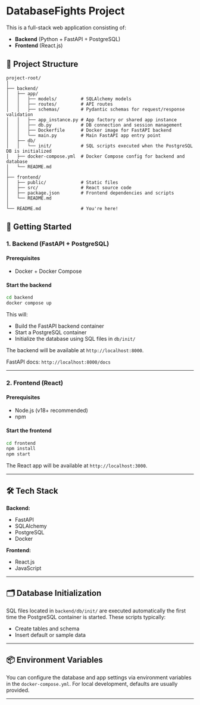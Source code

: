 # DatabaseFights Project

This is a full-stack web application consisting of:

* **Backend** (Python + FastAPI + PostgreSQL)
* **Frontend** (React.js)

## 🔧 Project Structure

```
project-root/
│
├── backend/
│   ├── app/
│   │   ├── models/         # SQLAlchemy models
│   │   ├── routes/         # API routes
│   │   ├── schemas/        # Pydantic schemas for request/response validation
│   │   ├── app_instance.py # App factory or shared app instance
│   │   ├── db.py           # DB connection and session management
│   │   ├── Dockerfile      # Docker image for FastAPI backend
│   │   └── main.py         # Main FastAPI app entry point
│   ├── db/
│   │   └── init/           # SQL scripts executed when the PostgreSQL DB is initialized
│   ├── docker-compose.yml  # Docker Compose config for backend and database
│   └── README.md
│
├── frontend/
│   ├── public/             # Static files
│   ├── src/                # React source code
│   ├── package.json        # Frontend dependencies and scripts
│   └── README.md
│
└── README.md               # You're here!
```

## 🚀 Getting Started

### 1. Backend (FastAPI + PostgreSQL)

#### Prerequisites

* Docker + Docker Compose

#### Start the backend

```bash
cd backend
docker compose up
```

This will:

* Build the FastAPI backend container
* Start a PostgreSQL container
* Initialize the database using SQL files in `db/init/`

The backend will be available at `http://localhost:8000`.

FastAPI docs: `http://localhost:8000/docs`

---

### 2. Frontend (React)

#### Prerequisites

* Node.js (v18+ recommended)
* npm

#### Start the frontend

```bash
cd frontend
npm install
npm start
```

The React app will be available at `http://localhost:3000`.

---

## 🛠 Tech Stack

**Backend:**

* FastAPI
* SQLAlchemy
* PostgreSQL
* Docker

**Frontend:**

* React.js
* JavaScript

---

## 🗂 Database Initialization

SQL files located in `backend/db/init/` are executed automatically the first time the PostgreSQL container is started. These scripts typically:

* Create tables and schema
* Insert default or sample data

---

## 📦 Environment Variables

You can configure the database and app settings via environment variables in the `docker-compose.yml`. For local development, defaults are usually provided.

---
